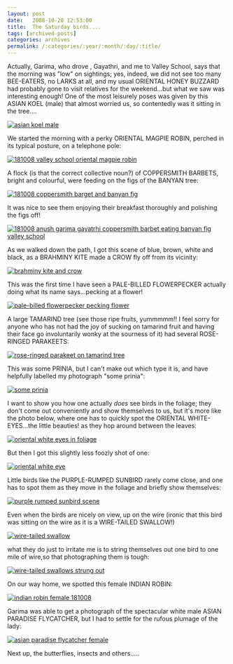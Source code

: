```yaml
---
layout: post
date:	2008-10-20 12:53:00
title:  The Saturday birds....
tags: [archived-posts]
categories: archives
permalink: /:categories/:year/:month/:day/:title/
---
```

Actually, Garima, who drove <LJ user="anushsh">, Gayathri, and me  to Valley School, says that the morning was "low" on sightings; yes, indeed, we did not see too many BEE-EATERS, no LARKS at all, and my usual ORIENTAL HONEY BUZZARD had probably gone to visit relatives for the weekend...but what we saw was interesting enough! One of the most leisurely poses was given by this ASIAN KOEL (male) that almost worried us, so contentedly was it sitting in the tree....

<a href="http://s297.photobucket.com/albums/mm205/depontis/?action=view&current=IMG_8094.jpg" target="_blank"><img src="http://i297.photobucket.com/albums/mm205/depontis/IMG_8094.jpg" border="0" alt="asian koel male"></a>

<lj-cut text="other avians here">


We started the morning with a perky ORIENTAL MAGPIE ROBIN, perched in its typical posture, on a telephone pole:

<a href="http://s297.photobucket.com/albums/mm205/depontis/?action=view&current=IMG_8006.jpg" target="_blank"><img src="http://i297.photobucket.com/albums/mm205/depontis/IMG_8006.jpg" border="0" alt="181008 valley school oriental magpie robin"></a>

A flock (is that the correct collective noun?) of COPPERSMITH BARBETS, bright and colourful, were feeding on the figs of the BANYAN tree:



<a href="http://s297.photobucket.com/albums/mm205/depontis/?action=view&current=IMG_8020.jpg" target="_blank"><img src="http://i297.photobucket.com/albums/mm205/depontis/IMG_8020.jpg" border="0" alt="181008 coppersmith barget and banyan fig"></a>

It was nice to see them enjoying their breakfast thoroughly and polishing the figs off!


<a href="http://s297.photobucket.com/albums/mm205/depontis/?action=view&current=IMG_8012.jpg" target="_blank"><img src="http://i297.photobucket.com/albums/mm205/depontis/IMG_8012.jpg" border="0" alt="181008 anush garima gayatrhi coppersmith barbet eating banyan fig valley school"></a>

As we walked down the path, I got this scene of blue, brown, white and black, as a BRAHMINY KITE made a CROW fly off from its vicinity:


<a href="http://s297.photobucket.com/albums/mm205/depontis/?action=view&current=IMG_8029.jpg" target="_blank"><img src="http://i297.photobucket.com/albums/mm205/depontis/IMG_8029.jpg" border="0" alt="brahminy kite and crow"></a>


This was the first time I have seen a PALE-BILLED FLOWERPECKER actually doing what its name says...pecking at a flower!


<a href="http://s297.photobucket.com/albums/mm205/depontis/?action=view&current=IMG_8103.jpg" target="_blank"><img src="http://i297.photobucket.com/albums/mm205/depontis/IMG_8103.jpg" border="0" alt="pale-billed flowerpecker pecking flower"></a>

A large TAMARIND tree (see those ripe fruits, yummmmm!! I feel sorry for anyone who has not had the joy of sucking on tamarind fruit and having their face go involuntarily wonky at the sourness of it) had several ROSE-RINGED PARAKEETS:


<a href="http://s297.photobucket.com/albums/mm205/depontis/?action=view&current=IMG_8109.jpg" target="_blank"><img src="http://i297.photobucket.com/albums/mm205/depontis/IMG_8109.jpg" border="0" alt="rose-ringed parakeet on tamarind tree"></a>

This was some PRINIA, but I can't make out which type it is, and have helpfully labelled my photograph "some prinia":


<a href="http://s297.photobucket.com/albums/mm205/depontis/?action=view&current=IMG_8122.jpg" target="_blank"><img src="http://i297.photobucket.com/albums/mm205/depontis/IMG_8122.jpg" border="0" alt="some prinia"></a>

I want to show you how one actually *does* see birds in the foliage; they don't come out conveniently and show themselves to us, but it's more like the photo below, where one has to quickly spot the ORIENTAL WHITE-EYES...the  little beauties! as they hop around between the leaves:


<a href="http://s297.photobucket.com/albums/mm205/depontis/?action=view&current=IMG_8179.jpg" target="_blank"><img src="http://i297.photobucket.com/albums/mm205/depontis/IMG_8179.jpg" border="0" alt="oriental white eyes in foliage"></a>


But then I got this slightly less foozly shot of one:


<a href="http://s297.photobucket.com/albums/mm205/depontis/?action=view&current=IMG_8180.jpg" target="_blank"><img src="http://i297.photobucket.com/albums/mm205/depontis/IMG_8180.jpg" border="0" alt="oriental white eye"></a>

Little birds like the PURPLE-RUMPED SUNBIRD rarely come close, and one has to spot them as they move in the foliage and briefly show themselves:

<a href="http://s297.photobucket.com/albums/mm205/depontis/?action=view&current=IMG_8182.jpg" target="_blank"><img src="http://i297.photobucket.com/albums/mm205/depontis/IMG_8182.jpg" border="0" alt="purple rumped sunbird scene"></a>

Even when the birds are nicely on view, up on the wire (ironic that this bird was sitting on the wire as it is a WIRE-TAILED SWALLOW!)


<a href="http://s297.photobucket.com/albums/mm205/depontis/?action=view&current=IMG_8197.jpg" target="_blank"><img src="http://i297.photobucket.com/albums/mm205/depontis/IMG_8197.jpg" border="0" alt="wire-tailed swallow"></a>

what they do just to irritate me is to string themselves out one bird to one mile of wire,so that photographing them is tough:


<a href="http://s297.photobucket.com/albums/mm205/depontis/?action=view&current=IMG_1827.jpg" target="_blank"><img src="http://i297.photobucket.com/albums/mm205/depontis/IMG_1827.jpg" border="0" alt="wire-tailed swallows strung out"></a>

On our way home, we spotted this female INDIAN ROBIN:


<a href="http://s297.photobucket.com/albums/mm205/depontis/?action=view&current=IMG_8206.jpg" target="_blank"><img src="http://i297.photobucket.com/albums/mm205/depontis/IMG_8206.jpg" border="0" alt="indian robin female 181008"></a>




</lj-cut>


Garima was able to get a photograph of the spectacular white male ASIAN PARADISE FLYCATCHER, but I had to settle for the rufous plumage of the lady:


<a href="http://s297.photobucket.com/albums/mm205/depontis/?action=view&current=IMG_8121.jpg" target="_blank"><img src="http://i297.photobucket.com/albums/mm205/depontis/IMG_8121.jpg" border="0" alt="asian paradise flycatcher female"></a>


Next up, the butterflies, insects and others.....
